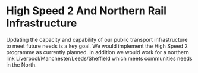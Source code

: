 High Speed 2 And Northern Rail Infrastructure
=============================================

Updating the capacity and capability of our public transport 
infrastructure to meet future needs is a key goal. We would implement 
the High Speed 2 programme as currently planned. In addition we would 
work for a northern link Liverpool/Manchester/Leeds/Sheffield which 
meets communities needs in the North. 